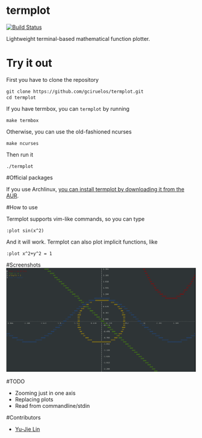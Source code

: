 # termplot
[![Build Status](https://travis-ci.org/gciruelos/termplot.svg?branch=master)](https://travis-ci.org/gciruelos/termplot)

Lightweight terminal-based mathematical function plotter.

# Try it out

First you have to clone the repository

    git clone https://github.com/gciruelos/termplot.git
    cd termplot

If you have termbox, you can `termplot` by running

    make termbox

Otherwise, you can use the old-fashioned ncurses

    make ncurses

Then run it

    ./termplot

#Official packages

If you use Archlinux, [you can install termplot by downloading it from the AUR](https://aur.archlinux.org/packages/termplot/).

#How to use

Termplot supports vim-like commands, so you can type
    
    :plot sin(x^2)

And it will work. Termplot can also plot implicit functions, like

    :plot x^2+y^2 = 1

#Screenshots
![![Screen](https://raw.githubusercontent.com/gciruelos/termplot/master/img/screen1.png)](img/screen1.png "Screenshot")

#TODO

* Zooming just in one axis
* Replacing plots
* Read from commandline/stdin

#Contributors

* [Yu-Jie Lin](https://github.com/livibetter)


